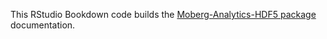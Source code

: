 This RStudio Bookdown code builds the [Moberg-Analytics-HDF5 package](https://test.pypi.org/project/Moberg-Analytics-HDF5/) documentation.

